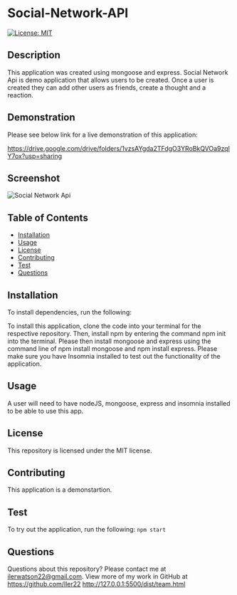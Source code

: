 # Social-Network-API

[![License: MIT](https://img.shields.io/badge/License-MIT-yellow.svg)](https://opensource.org/licenses/MIT)

## Description

This application was created using mongoose and express. Social Network Api is demo application that allows users to be created. Once a user is created they can add other users as friends, create a thought and a reaction.

## Demonstration

Please see below link for a live demonstration of this application:

https://drive.google.com/drive/folders/1vzsAYgda2TFdgO3YRoBkQVOa9zqIY7ox?usp=sharing

## Screenshot

![Social Network Api](https://user-images.githubusercontent.com/89151536/161091024-3924b842-0438-42f8-89db-3e2d10cff437.png)

## Table of Contents

- [Installation](#installation)
- [Usage](#usage)
- [License](#license)
- [Contributing](#contributing)
- [Test](#test)
- [Questions](#questions)

## Installation

To install dependencies, run the following:

To install this application, clone the code into your terminal for the respective repository. Then, install npm by entering the command npm init into the terminal. Please then install mongoose and express using the command line of npm install mongoose and npm install express. Please make sure you have Insomnia installed to test out the functionality of the application.

## Usage

A user will need to have nodeJS, mongoose, express and insomnia installed to be able to use this app.

## License

This repository is licensed under the MIT license.

## Contributing

This application is a demonstartion.

## Test

To try out the application, run the following:
`npm start`

## Questions

Questions about this repository? Please contact me at [ilerwatson22@gmail.com](mailto:ilerwatson22@gmail.com). View more of my work in GitHub at https://github.com/Iler22
http://127.0.0.1:5500/dist/team.html
